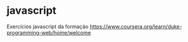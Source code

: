 # javascript
Exercícios javascript da formação https://www.coursera.org/learn/duke-programming-web/home/welcome
